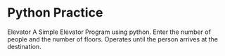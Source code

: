 


# Python Practice

Elevator
 A Simple Elevator Program using python. Enter the number of people and the number of floors. Operates until the person arrives at the destination.
